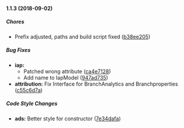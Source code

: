 #### 1.1.3 (2018-09-02)

##### Chores

*  Prefix adjusted, paths and build script fixed ([b38ee205](https://github.com/paulstelzer/innomobile-library/commit/b38ee205ca7edcd4d2edb3ccbeaad050467d2306))

##### Bug Fixes

* **iap:**
  *  Patched wrong attribute ([ca4e7128](https://github.com/paulstelzer/innomobile-library/commit/ca4e7128e4936cafdb62358e395e438ca80e3926))
  *  Add name to IapModel ([947ad735](https://github.com/paulstelzer/innomobile-library/commit/947ad7355e44c0245839aa5fabf69c58fb55e91b))
* **attribution:**  Fix Interface for BranchAnalytics and Branchproperties ([c55c6d7a](https://github.com/paulstelzer/innomobile-library/commit/c55c6d7a49768d80cd31c2f96239b4603ce106e8))

##### Code Style Changes

* **ads:**  Better style for constructor ([7e34dafa](https://github.com/paulstelzer/innomobile-library/commit/7e34dafaab625de2bb9e239e3292aa375ee85e9a))

